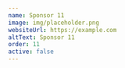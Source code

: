 ```yaml
---
name: Sponsor 11
image: img/placeholder.png
websiteUrl: https://example.com
altText: Sponsor 11
order: 11
active: false
---
```

